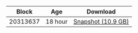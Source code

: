 |     Block   |     Age     |   Download  |
| ----------- | ----------- | ----------- |
|   20313637   |  18 hour | [Snapshot (10.9 GB)](https://s3.eu-central-1.amazonaws.com/w3coins.io/snapshots/band-mainnet/band_snapsot_latest.tar.lz4)  |
